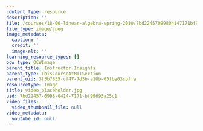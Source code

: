 ```yaml
---
content_type: resource
description: ''
file: /courses/18-06-linear-algebra-spring-2010/7bd22457099804147171bf99693a25c1_video_placeholder.jpg
file_type: image/jpeg
image_metadata:
  caption: ''
  credit: ''
  image-alt: ''
learning_resource_types: []
ocw_type: OCWImage
parent_title: Instructor Insights
parent_type: ThisCourseAtMITSection
parent_uid: 3f3b7835-cf47-7d3b-a10b-05fbe03cbffa
resourcetype: Image
title: video_placeholder.jpg
uid: 7bd22457-0998-0414-7171-bf99693a25c1
video_files:
  video_thumbnail_file: null
video_metadata:
  youtube_id: null
---
```

